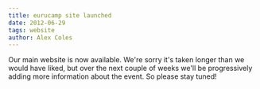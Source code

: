 ```yaml
---
title: eurucamp site launched
date: 2012-06-29
tags: website
author: Alex Coles
---
```


Our main website is now available. We're sorry it's taken longer than we would have liked, but over the next couple of weeks we'll be progressively adding more information about the event. So please stay tuned!
